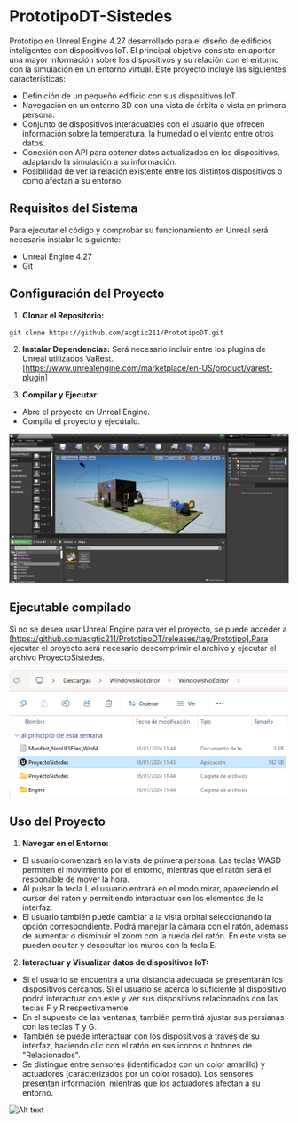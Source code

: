 # PrototipoDT-Sistedes

Prototipo en Unreal Engine 4.27 desarrollado para el diseño de edificios inteligentes con dispositivos IoT. El principal objetivo consiste en aportar una mayor información sobre los dispositivos y su relación con el entorno con la simulación en un entorno virtual. Este proyecto incluye las siguientes características:

- Definición de un pequeño edificio con sus dispositivos IoT.
- Navegación en un entorno 3D con una vista de órbita o vista en primera persona.
- Conjunto de  dispositivos interacuables con el usuario que ofrecen información sobre la temperatura, la humedad o el viento entre otros datos.
- Conexión con API para obtener datos actualizados en los dispositivos, adaptando la simulación a su información.
- Posibilidad de ver la relación existente entre los distintos dispositivos o como afectan a su entorno.

## Requisitos del Sistema

Para ejecutar el código y comprobar su funcionamiento en Unreal será necesario instalar lo siguiente:

- Unreal Engine 4.27
- Git

## Configuración del Proyecto

1. **Clonar el Repositorio:**
```
git clone https://github.com/acgtic211/PrototipoDT.git
```
2. **Instalar Dependencias:**
Será necesario incluir entre los plugins de Unreal utilizados VaRest. [https://www.unrealengine.com/marketplace/en-US/product/varest-plugin]

3. **Compilar y Ejecutar:**
- Abre el proyecto en Unreal Engine.
- Compila el proyecto y ejecútalo.

![Alt text](./ReadmeImages/UnrealView.png)

## Ejecutable compilado

Si no se desea usar Unreal Engine para ver el proyecto, se puede acceder a [https://github.com/acgtic211/PrototipoDT/releases/tag/Prototipo].Para ejecutar el proyecto será necesario descomprimir el archivo y ejecutar el archivo ProyectoSistedes.

![Alt text](./ReadmeImages/Ejecutable.png)

## Uso del Proyecto

1. **Navegar en el Entorno:**
- El usuario comenzará en la vista de primera persona. Las teclas WASD permiten el movimiento por el entorno, mientras que el ratón será el responable de mover la hora.
- Al pulsar la tecla L el usuario entrará en el modo mirar, apareciendo el cursor del ratón y permitiendo interactuar con los elementos de la interfaz.
- El usuario también puede cambiar a la vista orbital seleccionando la opción correspondiente. Podrá manejar la cámara con el ratón, ademáss de aumentar o disminuir el zoom con la rueda del ratón. En este vista se pueden ocultar y desocultar los muros con la tecla E.

2. **Interactuar y Visualizar datos de dispositivos IoT:**
- Si el usuario se encuentra a una distancia adecuada se presentarán los dispositivos cercanos. Si el usuario se acerca lo suficiente al dispositivo podrá interactuar con este y ver sus dispositivos relacionados con las teclas F y R respectivamente.
- En el supuesto de las ventanas, también permitirá ajustar sus persianas con las teclas T y G.
- También se puede interactuar con los dispositivos a través de su interfaz, haciendo clic con el ratón en sus iconos o botones de "Relacionados".
- Se distingue entre sensores (identificados con un color amarillo) y actuadores (caracterizados por un color rosado). Los sensores presentan información, mientras que los actuadores afectan a su entorno.

![Alt text](./ReadmeImages/VisibleDevices.png)
